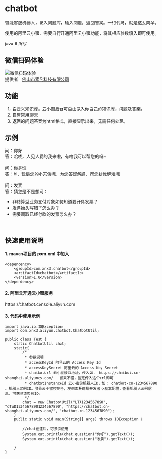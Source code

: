 # chatbot
智能客服机器人，录入问题库，输入问题，返回答案。一行代码，就是这么简单。

使用的阿里云小蜜，需要自行开通阿里云小蜜功能，将其相应参数填入即可使用。


java 8 所写

## 微信扫码体验
![微信扫码体验](https://images.gitee.com/uploads/images/2019/0328/140434_bff68d69_429922.png "qrcode.png")
<br/>
提供者：[佛山市索凡科技有限公司](http://www.suofan.net.cn/)

## 功能
1. 自定义知识库。云小蜜后台可自由录入你自己的知识库，问题及答案。
1. 自带常用聊天
1. 返回的问题答案为html格式，直接显示出来，无需任何处理。


## 示例
问：你好<br/>
答：哈喽，人见人爱的我来啦，有啥我可以帮您的吗~<br/>
<br/>
问：你是谁<br/>
答：hi，我是您的小天使呢，为您答疑解惑，帮您排忧解难呢<br/>
<br/>
问：发票<br/>
答：猜您是不是想问：<br/><ul class="xnx3_chatbot"><li class="xnx3_recommend_li">非结算型业务支付对象如何知道要开具发票？</li><li class="xnx3_recommend_li">发票抬头写错了怎么办？</li><li class="xnx3_recommend_li">需要调取已经付款的发票怎么办？</li></ul><br/>



## 快速使用说明
#### 1. maven项目的 pom.xml 中加入
````
<dependency>
	<groupId>com.xnx3.chatbot</groupId>
	<artifactId>chatbot</artifactId>
	<version>1.0</version>
</dependency>
```` 

#### 2. 阿里云开通云小蜜服务
https://chatbot.console.aliyun.com

#### 3. 代码中使用示例 
````
import java.io.IOException;
import com.xnx3.aliyun.chatbot.ChatbotUtil;

public class Test {
	static ChatbotUtil chat;
	static{
		/* 
		 * 参数说明
		 * accessKeyId 阿里云的 Access Key Id
		 * accessKeySecret 阿里云的 Access Key Secret
		 * chatbotUrl 云小蜜接口地址，传入如： https://chatbot.cn-shanghai.aliyuncs.com/   如果不懂，固定传入这个url即可
		 * chatbotInstanceId 云小蜜的机器人ID，如： chatbot-cn-1234567890 。机器人实例ID。登录云小蜜控制台，左侧面板选择开发者->基本配置，查看机器人示例信息，可获得该实例ID。
		 */
		chat = new ChatbotUtil("LTA1234567890", "dTuD12345678901234567890", "https://chatbot.cn-shanghai.aliyuncs.com/", "chatbot-cn-1234567890");
	}
	public static void main(String[] args) throws IOException {
		
		//chat创建后，可多次使用
		System.out.println(chat.question("你好").getText());
		System.out.println(chat.question("发票").getText());
		
	}
}
````